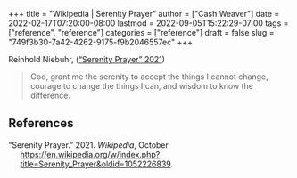 +++
title = "Wikipedia | Serenity Prayer"
author = ["Cash Weaver"]
date = 2022-02-17T07:20:00-08:00
lastmod = 2022-09-05T15:22:29-07:00
tags = ["reference", "reference"]
categories = ["reference"]
draft = false
slug = "749f3b30-7a42-4262-9175-f9b2046557ec"
+++

Reinhold Niebuhr, (<a href="#citeproc_bib_item_1">“Serenity Prayer” 2021</a>)

> God, grant me the serenity to accept the things I cannot change,
> courage to change the things I can,
> and wisdom to know the difference.

## References

<style>.csl-entry{text-indent: -1.5em; margin-left: 1.5em;}</style><div class="csl-bib-body">
  <div class="csl-entry"><a id="citeproc_bib_item_1"></a>“Serenity Prayer.” 2021. <i>Wikipedia</i>, October. <a href="https://en.wikipedia.org/w/index.php?title=Serenity_Prayer&oldid=1052226839">https://en.wikipedia.org/w/index.php?title=Serenity_Prayer&#38;oldid=1052226839</a>.</div>
</div>
